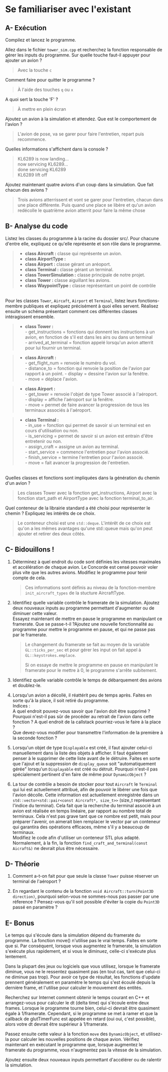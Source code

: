 # Se familiariser avec l'existant

## A- Exécution

Compilez et lancez le programme.

Allez dans le fichier `tower_sim.cpp` et recherchez la fonction responsable de gérer les inputs du programme.
Sur quelle touche faut-il appuyer pour ajouter un avion ?
> Avec la touche ``c`` 

Comment faire pour quitter le programme ? 
> À l'aide des touches ``q`` ou ``x``

A quoi sert la touche 'F' ?
> À mettre en plein écran

Ajoutez un avion à la simulation et attendez.
Que est le comportement de l'avion ?
> L'avion de pose, va se garer pour faire l'entretien, repart puis recommence.

Quelles informations s'affichent dans la console ?
> KL6289 is now landing... \
  now servicing KL6289... \
  done servicing KL6289 \
  KL6289 lift off

Ajoutez maintenant quatre avions d'un coup dans la simulation.
Que fait chacun des avions ?
> Trois avions atterrissent et vont se garer pour l'entretien, chacun dans une place différente. Puis quand une place se libère et qu'un avion redécolle le quatrième avion atterrit pour faire la même chose


## B- Analyse du code

Listez les classes du programme à la racine du dossier src/.
Pour chacune d'entre elle, expliquez ce qu'elle représente et son rôle dans le programme.

> - **class Aircraft :** classe qui représente un avion.
> - **class AirportType :**
> - **class Airport :** classe gérant un aréoport.
> - **class Terminal :** classe gérant un terminal.
> - **class TowerSimulation :** classe principale de notre projet.
> - **class Tower :** classe aiguillant les avions.
> - **class WaypointType :** classe représentant un point de contrôle

\
Pour les classes `Tower`, `Aircaft`, `Airport` et `Terminal`, listez leurs fonctions-membre publiques et expliquez précisément à quoi elles servent.
Réalisez ensuite un schéma présentant comment ces différentes classes intéragissent ensemble.
> - **class Tower :** \
    - get_instructions = fonctions qui donnent les instructions à un avion, en fonction de s'il est dans les airs ou dans un terminal \
    - arrived_at_terminal = fonction appelé lorsqu'un avion atterrit pour lui fournir un terminal.

> - **class Aircraft :** \
    - get_flight_num = renvoie le numéro du vol. \
    - distance_to = fonction qui renvoie la position de l'avion par rapport à un point.
    - display = dessine l'avion sur la fenêtre. \
    - move = déplace l'avion.

> - **class Airport :** \
    - get_tower = renvoie l'objet de type Tower associé à l'aéroport. \
    - display = affiche l'aéroport sur la fenêtre. \
    - move = permet de faire avancer la progression de tous les terminaux associés à l'aéroport.

> - **class Terminal :** \
    - in_use = fonction qui permet de savoir si un terminal est en cours d'utilisation ou non. \
    - is_servicing = permet de savoir si un avion est entrain d'être entretenir ou non. \
    - assign_craft = assigne un avion au terminal. \
    - start_service = commence l'entretien pour l'avion associé. \
    - finish_service = termine l'entretien pour l'avion associé. \
    - move = fait avancer la progression de l'entretien. 

\
Quelles classes et fonctions sont impliquées dans la génération du chemin d'un avion ? 
> Les classes Tower avec la fonction get_instructions, Airport avec la fonction start_path et AirportType avec la fonction terminal_to_air.

Quel conteneur de la librairie standard a été choisi pour représenter le chemin ?
Expliquez les intérêts de ce choix.
> Le conteneur choisi est une ``std::deque``. L'intérêt de ce choix est qu'on a les mêmes avantages qu'une std::queue mais qu'on peut ajouter et retirer des deux côtés.

## C- Bidouillons ! 

1) Déterminez à quel endroit du code sont définies les vitesses maximales et accélération de chaque avion.
Le Concorde est censé pouvoir voler plus vite que les autres avions.
Modifiez le programme pour tenir compte de cela.

    > Ces informations sont définis au niveau de la fonction-membre ``init_aircraft_types`` de la stucture AircraftType.


2) Identifiez quelle variable contrôle le framerate de la simulation.
Ajoutez deux nouveaux inputs au programme permettant d'augmenter ou de diminuer cette valeur. \
Essayez maintenant de mettre en pause le programme en manipulant ce framerate. Que se passe-t-il ?Ajoutez une nouvelle fonctionnalité au programme pour mettre le programme en pause, et qui ne passe pas par le framerate.
    > Le changement du framerate se fait au moyen de la variable ``GL::ticks_per_sec`` et pour gérer les input on fait appel à ``GL::keystrokes.emplace``. 
    >
    > Si on essaye de mettre le programme en pause en manipulant le framerate pour le mettre à 0, le programme s'arrête subitement.

3) Identifiez quelle variable contrôle le temps de débarquement des avions et doublez-le.

4) Lorsqu'un avion a décollé, il réattérit peu de temps après.
Faites en sorte qu'à la place, il soit retiré du programme.\
Indices :\
A quel endroit pouvez-vous savoir que l'avion doit être supprimé ?\
Pourquoi n'est-il pas sûr de procéder au retrait de l'avion dans cette fonction ?
A quel endroit de la callstack pourriez-vous le faire à la place ?\
Que devez-vous modifier pour transmettre l'information de la première à la seconde fonction ?

5) Lorsqu'un objet de type `Displayable` est créé, il faut ajouter celui-ci manuellement dans la liste des objets à afficher.
Il faut également penser à le supprimer de cette liste avant de le détruire.
Faites en sorte que l'ajout et la suppression de `display_queue` soit "automatiquement gérée" lorsqu'un `Displayable` est créé ou détruit.
Pourquoi n'est-il pas spécialement pertinent d'en faire de même pour `DynamicObject` ?

6) La tour de contrôle a besoin de stocker pour tout `Aircraft` le `Terminal` qui lui est actuellement attribué, afin de pouvoir le libérer une fois que l'avion décolle.
Cette information est actuellement enregistrée dans un `std::vector<std::pair<const Aircraft*, size_t>>` (size_t représentant l'indice du terminal).
Cela fait que la recherche du terminal associé à un avion est réalisée en temps linéaire, par rapport au nombre total de terminaux.
Cela n'est pas grave tant que ce nombre est petit, mais pour préparer l'avenir, on aimerait bien remplacer le vector par un conteneur qui garantira des opérations efficaces, même s'il y a beaucoup de terminaux.\
Modifiez le code afin d'utiliser un conteneur STL plus adapté. Normalement, à la fin, la fonction `find_craft_and_terminal(const Aicraft&)` ne devrait plus être nécessaire.

## D- Théorie

1) Comment a-t-on fait pour que seule la classe `Tower` puisse réserver un terminal de l'aéroport ?

2) En regardant le contenu de la fonction `void Aircraft::turn(Point3D direction)`, pourquoi selon-vous ne sommes-nous pas passer par une réference ?
Pensez-vous qu'il soit possible d'éviter la copie du `Point3D` passé en paramètre ?

## E- Bonus

Le temps qui s'écoule dans la simulation dépend du framerate du programme.
La fonction move() n'utilise pas le vrai temps. Faites en sorte que si.
Par conséquent, lorsque vous augmentez le framerate, la simulation s'exécute plus rapidement, et si vous le diminuez, celle-ci s'exécute plus lentement.

Dans la plupart des jeux ou logiciels que vous utilisez, lorsque le framerate diminue, vous ne le ressentez quasiment pas (en tout cas, tant que celui-ci ne diminue pas trop).
Pour avoir ce type de résultat, les fonctions d'update prennent généralement en paramètre le temps qui s'est écoulé depuis la dernière frame, et l'utilise pour calculer le mouvement des entités.

Recherchez sur Internet comment obtenir le temps courant en C++ et arrangez-vous pour calculer le dt (delta time) qui s'écoule entre deux frames.
Lorsque le programme tourne bien, celui-ci devrait être quasiment égale à 1/framerate.
Cependant, si le programme se met à ramer et que la callback de glutTimerFunc est appelée en retard (oui oui, c'est possible), alors votre dt devrait être supérieur à 1/framerate.

Passez ensuite cette valeur à la fonction `move` des `DynamicObject`, et utilisez-la pour calculer les nouvelles positions de chaque avion.
Vérifiez maintenant en exécutant le programme que, lorsque augmentez le framerate du programme, vous n'augmentez pas la vitesse de la simulation.

Ajoutez ensuite deux nouveaux inputs permettant d'accélérer ou de ralentir la simulation.
